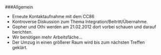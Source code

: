 ###Allgemein
* Erneute Kontaktaufnahme mit dem CC86
 * Kontroverse Diskussion zum Thema Integration/Beitritt/Übernahme.
 * Gopher und Othi werden am 21.02.2012 dort vorbei schauen und darauf berichten.
* Wir benötigen mehr Arbeitsfäche...
 * Der Umzug in einen größerer Raum wird bis zum nächsten Treffen geklärt.

